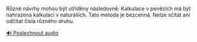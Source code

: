 
Různé návrhy mohou být utříděny následovně: Kalkulace v penězích má být nahrazena kalkulací v naturáliích. Tato metoda je bezcenná. Nelze sčítat ani odčítat čísla různého druhu.

[🔊 Poslechnout audio](/data/7-paragraphs/audio/chapter_140/para_008-Rzn-nvrhy-mohou-bt-utdny-nsledovn-Kalkul.mp3)
